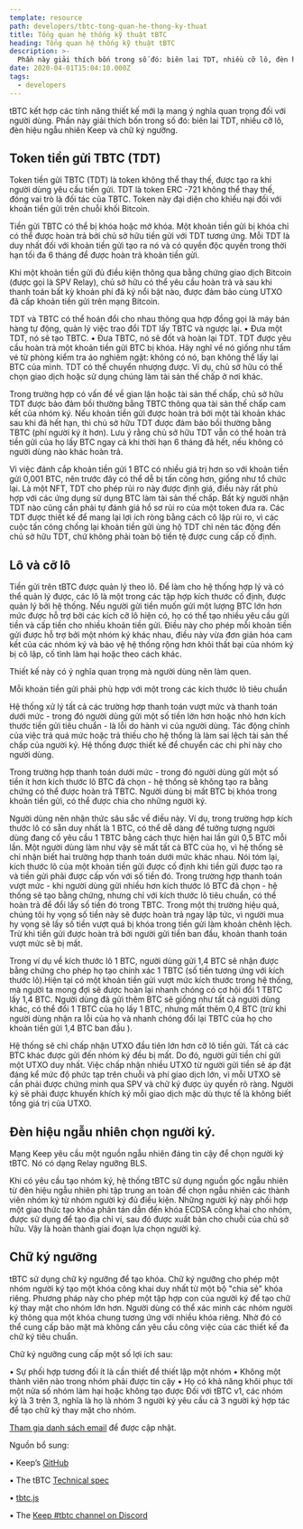 ```yaml
---
template: resource
path: developers/tbtc-tong-quan-he-thong-ky-thuat
title: Tổng quan hệ thống kỹ thuật tBTC 
heading: Tổng quan hệ thống kỹ thuật tBTC 
description: >-
  Phần này giải thích bốn trong số đó: biên lai TDT, nhiều cỡ lô, đèn hiệu ngẫu nhiên Keep và chữ ký ngưỡng.
date: 2020-04-01T15:04:10.000Z
tags:
  - developers
---
```


tBTC kết hợp các tính năng thiết kế mới lạ mang ý nghĩa quan trọng đối với người dùng. Phần này giải thích bốn trong số đó: biên lai TDT, nhiều cỡ lô, đèn hiệu ngẫu nhiên Keep và chữ ký ngưỡng.

## Token tiền gửi TBTC (TDT)

Token tiền gửi TBTC (TDT) là token không thể thay thế, được tạo ra khi người dùng yêu cầu tiền gửi. TDT là token ERC -721 không thể thay thế, đóng vai trò là đối tác của TBTC. Token này đại diện cho khiếu nại đối với khoản tiền gửi trên chuỗi khối Bitcoin.

Tiền gửi TBTC có thể bị khóa hoặc mở khóa. Một khoản tiền gửi bị khóa chỉ có thể được hoàn trả bởi chủ sở hữu tiền gửi với TDT tương ứng. Mỗi TDT là duy nhất đối với khoản tiền gửi tạo ra nó và có quyền độc quyền trong thời hạn tối đa 6 tháng để được hoàn trả khoản tiền gửi.

Khi một khoản tiền gửi đủ điều kiện thông qua bằng chứng giao dịch Bitcoin (được gọi là SPV Relay), chủ sở hữu có thể yêu cầu hoàn trả và sau khi thanh toán bất kỳ khoản phí đã ký nổi bật nào, được đảm bảo cùng UTXO đã cấp khoản tiền gửi trên mạng Bitcoin.

TDT và TBTC có thể hoán đổi cho nhau thông qua hợp đồng gọi là máy bán hàng tự động, quản lý việc trao đổi TDT lấy TBTC và ngược lại.
•	Đưa một TDT, nó sẽ tạo TBTC.
•	Đưa TBTC, nó sẽ đốt và hoàn lại TDT.
TDT được yêu cầu hoàn trả một khoản tiền gửi BTC bị khóa. Hãy nghĩ về nó giống như tấm vé từ phòng kiểm tra áo nghiêm ngặt: không có nó, bạn không thể lấy lại BTC của mình.
TDT có thể chuyển nhượng được. Ví dụ, chủ sở hữu có thể chọn giao dịch hoặc sử dụng chúng làm tài sản thế chấp ở nơi khác.

Trong trường hợp có vấn đề về gian lận hoặc tài sản thế chấp, chủ sở hữu TDT được bảo đảm bồi thường bằng TBTC thông qua tài sản thế chấp cam kết của nhóm ký. Nếu khoản tiền gửi được hoàn trả bởi một tài khoản khác sau khi đã hết hạn, thì chủ sở hữu TDT được đảm bảo bồi thường bằng TBTC (phí người ký ít hơn). Lưu ý rằng chủ sở hữu TDT vẫn có thể hoàn trả tiền gửi của họ lấy BTC ngay cả khi thời hạn 6 tháng đã hết, nếu không có người dùng nào khác hoàn trả.

Vì việc đánh cắp khoản tiền gửi 1 BTC có nhiều giá trị hơn so với khoản tiền gửi 0,001 BTC, nên trước đây có thể dễ bị tấn công hơn, giống như tổ chức lại. Là một NFT, TDT cho phép rủi ro này được định giá, điều này rất phù hợp với các ứng dụng sử dụng BTC làm tài sản thế chấp. Bất kỳ người nhận TDT nào cũng cần phải tự đánh giá hồ sơ rủi ro của một token đưa ra. Các TDT được thiết kế để mang lại lợi ích ròng bằng cách cô lập rủi ro, vì các cuộc tấn công chống lại khoản tiền gửi ủng hộ TDT chỉ nên tác động đến chủ sở hữu TDT, chứ không phải toàn bộ tiền tệ được cung cấp cố định.

## Lô và cỡ lô

Tiền gửi trên tBTC được quản lý theo lô. Để làm cho hệ thống hợp lý và có thể quản lý được, các lô là một trong các tập hợp kích thước cố định, được quản lý bởi hệ thống. Nếu người gửi tiền muốn gửi một lượng BTC lớn hơn mức được hỗ trợ bởi các kích cỡ lô hiện có, họ có thể tạo nhiều yêu cầu gửi tiền và cấp tiền cho nhiều khoản tiền gửi. Điều này cho phép mỗi khoản tiền gửi được hỗ trợ bởi một nhóm ký khác nhau, điều này vừa đơn giản hóa cam kết của các nhóm ký và bảo vệ hệ thống rộng hơn khỏi thất bại của nhóm ký bị cô lập, cố tình làm hại hoặc theo cách khác. 

Thiết kế này có ý nghĩa quan trọng mà người dùng nên làm quen.

Mỗi khoản tiền gửi phải phù hợp với một trong các kích thước lô tiêu chuẩn

Hệ thống xử lý tất cả các trường hợp thanh toán vượt mức và thanh toán dưới mức - trong đó người dùng gửi một số tiền lớn hơn hoặc nhỏ hơn kích thước tiền gửi tiêu chuẩn - là lỗi do hành vi của người dùng. Tác động chính của việc trả quá mức hoặc trả thiếu cho hệ thống là làm sai lệch tài sản thế chấp của người ký. Hệ thống được thiết kế để chuyển các chi phí này cho người dùng.

Trong trường hợp thanh toán dưới mức - trong đó người dùng gửi một số tiền ít hơn kích thước lô BTC đã chọn - hệ thống sẽ không tạo ra bằng chứng có thể được hoàn trả TBTC. Người dùng bị mất BTC bị khóa trong khoản tiền gửi, có thể được chia cho những người ký.

Người dùng nên nhận thức sâu sắc về điều này. Ví dụ, trong trường hợp kích thước lô có sẵn duy nhất là 1 BTC, có thể dễ dàng để tưởng tượng người dùng đang cố yêu cầu 1 TBTC bằng cách thực hiện hai lần gửi 0,5 BTC mỗi lần. Một người dùng làm như vậy sẽ mất tất cả BTC của họ, vì hệ thống sẽ chỉ nhận biết hai trường hợp thanh toán dưới mức khác nhau. Nói tóm lại, kích thước lô của một khoản tiền gửi được cố định khi tiền gửi được tạo ra và tiền gửi phải được cấp vốn với số tiền đó.
Trong trường hợp thanh toán vượt mức - khi người dùng gửi nhiều hơn kích thước lô BTC đã chọn - hệ thống sẽ tạo bằng chứng, nhưng chỉ với kích thước lô tiêu chuẩn, có thể hoàn trả để đổi lấy số tiền đó trong TBTC. Trong một thị trường hiệu quả, chúng tôi hy vọng số tiền này sẽ được hoàn trả ngay lập tức, vì người mua hy vọng sẽ lấy số tiền vượt quá bị khóa trong tiền gửi làm khoản chênh lệch. Trừ khi tiền gửi được hoàn trả bởi người gửi tiền ban đầu, khoản thanh toán vượt mức sẽ bị mất.

Trong ví dụ về kích thước lô 1 BTC, người dùng gửi 1,4 BTC sẽ nhận được bằng chứng cho phép họ tạo chính xác 1 TBTC (số tiền tương ứng với kích thước lô).Hiện tại có một khoản tiền gửi vượt mức kích thước trong hệ thống, mà người ta mong đợi sẽ được hoàn lại nhanh chóng có cơ hội đổi 1 TBTC lấy 1,4 BTC. Người dùng đã gửi thêm BTC sẽ giống như tất cả người dùng khác, có thể đổi 1 TBTC của họ lấy 1 BTC, nhưng mất thêm 0,4 BTC (trừ khi người dùng nhận ra lỗi của họ và nhanh chóng đổi lại TBTC của họ cho khoản tiền gửi 1,4 BTC ban đầu ).

Hệ thống sẽ chỉ chấp nhận UTXO đầu tiên lớn hơn cỡ lô tiền gửi. Tất cả các BTC khác được gửi đến nhóm ký đều bị mất. Do đó, người gửi tiền chỉ gửi một UTXO duy nhất. Việc chấp nhận nhiều UTXO từ người gửi tiền sẽ áp đặt đáng kể mức độ phức tạp trên chuỗi và phí giao dịch lớn, vì mỗi UTXO sẽ cần phải được chứng minh qua SPV và chữ ký được ủy quyền rõ ràng. Người ký sẽ phải được khuyến khích ký mỗi giao dịch mặc dù thực tế là không biết tổng giá trị của UTXO.

## Đèn hiệu ngẫu nhiên chọn người ký.

Mạng Keep yêu cầu một nguồn ngẫu nhiên đáng tin cậy để chọn người ký tBTC. Nó có dạng Relay ngưỡng BLS.

Khi có yêu cầu tạo nhóm ký, hệ thống tBTC sử dụng nguồn gốc ngẫu nhiên từ đèn hiệu ngẫu nhiên phi tập trung an toàn để chọn ngẫu nhiên các thành viên nhóm ký từ nhóm người ký đủ điều kiện. Những người ký này phối hợp một giao thức tạo khóa phân tán dẫn đến khóa ECDSA công khai cho nhóm, được sử dụng để tạo địa chỉ ví, sau đó được xuất bản cho chuỗi của chủ sở hữu. Vậy là hoàn thành giai đoạn lựa chọn người ký.

## Chữ ký ngưỡng

tBTC sử dụng chữ ký ngưỡng để tạo khóa. Chữ ký ngưỡng cho phép một nhóm người ký tạo một khóa công khai duy nhất từ một bộ "chia sẻ" khóa riêng. Phương pháp này cho phép một tập hợp con của người ký để tạo chữ ký thay mặt cho nhóm lớn hơn. Người dùng có thể xác minh các nhóm người ký thông qua một khóa chung tương ứng với nhiều khóa riêng. Nhờ đó có thể cung cấp bảo mật mà không cần yêu cầu công việc của các thiết kế đa chữ ký tiêu chuẩn.

Chữ ký ngưỡng cung cấp một số lợi ích sau:

•	Sự phối hợp tương đối ít là cần thiết để thiết lập một nhóm
•	Không một thành viên nào trong nhóm phải được tin cậy
•	Họ có khả năng khôi phục tới một nửa số nhóm làm hại hoặc không tạo được
Đối với tBTC v1, các nhóm ký là 3 trên 3, nghĩa là họ là nhóm 3 người ký yêu cầu cả 3 người ký hợp tác để tạo chữ ký thay mặt cho nhóm.


[Tham gia danh sách email](https://tbtc.network/#mailing-list) để được cập nhật.

Nguồn bổ sung:

•	Keep’s [GitHub](https://github.com/keep-network)

•	The tBTC [Technical spec](http://docs.keep.network/tbtc/index.pdf)

•	[tbtc.js](https://tbtc.network/news/2020-02-14-announcing-tbtc-js)

•	The [Keep #tbtc channel on Discord](https://chat.tbtc.network)
